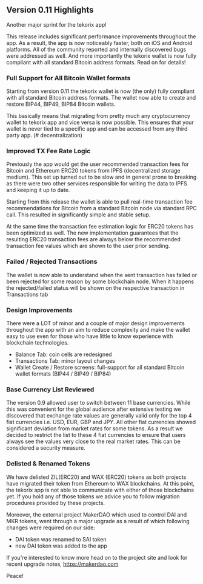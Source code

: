 ## Version 0.11 Highlights

Another major sprint for the tekorix app!

This release includes significant performance improvements throughout the app. As a result, the app is now noticeably faster, both on iOS and Android platforms. All of the community reported and internally discovered bugs were addressed as well. And more importantly the tekorix wallet is now fully compliant with all standard Bitcoin address formats. Read on for details!

### Full Support for All Bitcoin Wallet formats

Starting from version 0.11 the tekorix wallet is now (the only) fully compliant with all standard Bitcoin address formats. The wallet now able to create and restore BIP44, BIP49, BIP84 Bitcoin wallets.

This basically means that migrating from pretty much any cryptocurrency wallet to tekorix app and vice versa is now possible. This ensures that your wallet is never tied to a specific app and can be accessed from any third party app. (# decentralization)

### Improved TX Fee Rate Logic

Previously the app would get the user recommended transaction fees for Bitcoin and Ethereum ERC20 tokens from IPFS (decentralized storage medium). This set up turned out to be slow and in general prone to breaking as there were two other services responsible for writing the data to IPFS and keeping it up to date.

Starting from this release the wallet is able to pull real-time transaction fee recommendations for Bitcoin from a standard Bitcoin node via standard RPC call. This resulted in significantly simple and stable setup.

At the same time the transaction fee estimation logic for ERC20 tokens has been optimized as well. The new implementation guarantees that the resulting ERC20 transaction fees are always below the recommended transaction fee values which are shown to the user prior sending.

### Failed / Rejected Transactions

The wallet is now able to understand when the sent transaction has failed or been rejected for some reason by some blockchain node. When it happens the rejected/failed status will be shown on the respective transaction in Transactions tab

### Design Improvements

There were a LOT of minor and a couple of major design improvements throughout the app with an aim to reduce complexity and make the wallet easy to use even for those who have little to know experience with blockchain technologies.

- Balance Tab: coin cells are redesigned
- Transactions Tab: minor layout changes
- Wallet Create / Restore screens: full-support for all standard Bitcoin wallet formats (BIP44 / BIP49 / BIP84)

### Base Currency List Reviewed

The version 0.9 allowed user to switch between 11 base currencies. While this was convenient for the global audience after extensive testing we discovered that exchange rate values are generally valid only for the top 4 fiat currencies i.e. USD, EUR, GBP and JPY. All other fiat currencies showed significant deviation from market rates for some tokens. As a result we decided to restrict the list to these 4 fiat currencies to ensure that users always see the values very close to the real market rates. This can be considered a security measure.

### Delisted & Renamed Tokens

We have delisted ZIL(ERC20) and WAX (ERC20) tokens as both projects have migrated their token from Ethereum to WAX blockchains. At this point, the tekorix app is not able to communicate with either of those blockchains yet. If you hold any of those tokens we advice you to follow migration procedures provided by these projects.

Moreover, the external project MakerDAO which used to control DAI and MKR tokens, went through a major upgrade as a result of which following changes were required on our side:

- DAI token was renamed to SAI token
- new DAI token was added to the app

If you're interested to know more head on to the project site and look for recent upgrade notes, https://makerdao.com

Peace!
